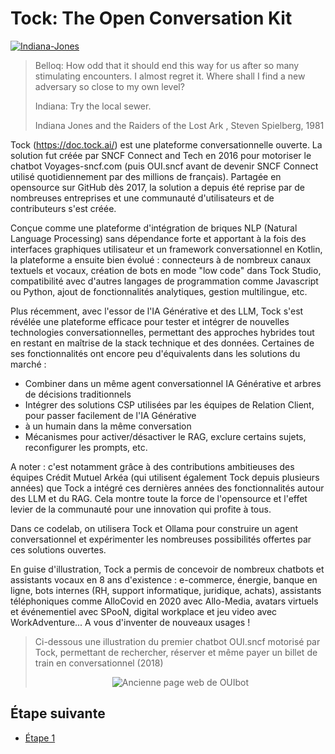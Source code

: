 # Tock: The Open Conversation Kit
[<img src="img/Indiana-Jones.png"  alt="Indiana-Jones">](https://www.youtube.com/watch?v=mC1ikwQ5Zgc)

> Belloq: How odd that it should end this way for us after so many stimulating encounters. I almost regret it. Where shall I find a new adversary so close to my own level?
>
> Indiana: Try the local sewer. 
>
>Indiana Jones and the Raiders of the Lost Ark , Steven Spielberg, 1981


Tock (https://doc.tock.ai/) est une plateforme conversationnelle ouverte.
La solution fut créée par SNCF Connect and Tech en 2016 pour motoriser le chatbot Voyages-sncf.com (puis OUI.sncf avant de devenir
SNCF Connect utilisé quotidiennement par des millions de français). Partagée en opensource sur GitHub dès 2017,
la solution a depuis été reprise par de nombreuses entreprises et une communauté d'utilisateurs et de contributeurs s'est créée.

Conçue comme une plateforme d'intégration de briques NLP (Natural Language Processing) sans dépendance forte et apportant
à la fois des interfaces graphiques utilisateur et un framework conversationnel en Kotlin, la plateforme a ensuite bien
évolué : connecteurs à de nombreux canaux textuels et vocaux, création de bots en mode "low code" dans Tock Studio,
compatibilité avec d'autres langages de programmation comme Javascript ou Python, ajout de fonctionnalités analytiques,
gestion multilingue, etc.

Plus récemment, avec l'essor de l'IA Générative et des LLM, Tock s'est révélée une plateforme efficace pour tester
et intégrer de nouvelles technologies conversationnelles, permettant des approches hybrides tout en restant en maîtrise
de la stack technique et des données. Certaines de ses fonctionnalités ont encore peu d'équivalents dans les solutions du marché :
- Combiner dans un même agent conversationnel IA Générative et arbres de décisions traditionnels
- Intégrer des solutions CSP utilisées par les équipes de Relation Client, pour passer facilement de l'IA Générative
- à un humain dans la même conversation
- Mécanismes pour activer/désactiver le RAG, exclure certains sujets, reconfigurer les prompts, etc.

A noter : c'est notamment grâce à des contributions ambitieuses des équipes Crédit Mutuel Arkéa (qui utilisent également
Tock depuis plusieurs années) que Tock a intégré ces dernières années des fonctionnalités autour des LLM et du RAG.
Cela montre toute la force de l'opensource et l'effet levier de la communauté pour une innovation qui profite à tous.

Dans ce codelab, on utilisera Tock et Ollama pour construire un agent conversationnel et expérimenter les nombreuses
possibilités offertes par ces solutions ouvertes.

En guise d'illustration, Tock a permis de concevoir de nombreux chatbots et assistants vocaux en 8 ans d'existence :
e-commerce, énergie, banque en ligne, bots internes (RH, support informatique, juridique, achats), assistants téléphoniques
comme AlloCovid en 2020 avec Allo-Media, avatars virtuels et événementiel avec SPooN, digital workplace et jeu video
avec WorkAdventure... A vous d'inventer de nouveaux usages !


> Ci-dessous une illustration du premier chatbot OUI.sncf motorisé par Tock, permettant de rechercher, réserver et
> même payer un billet de train en conversationnel (2018)
>
><center><img src="img/ouibot.png" alt="Ancienne page web de OUIbot"></center>


## Étape suivante

- [Étape 1](step_1.md)
